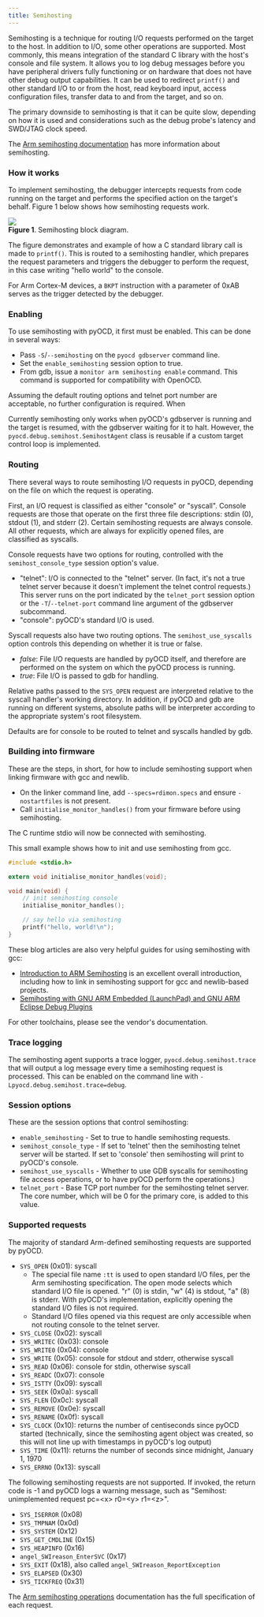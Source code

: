 ```yaml
---
title: Semihosting
---
```


Semihosting is a technique for routing I/O requests performed on the target to the host. In addition to I/O, some other
operations are supported. Most commonly, this means integration of the standard C library with the host's console and
file system. It allows you to log debug messages before you have peripheral drivers fully functioning or on hardware
that does not have other debug output capabilities. It can be used to redirect `printf()` and other standard I/O to or
from the host, read keyboard input, access configuration files, transfer data to and from the target, and so on.

The primary downside to semihosting is that it can be quite slow, depending on how it is used and considerations such
as the debug probe's latency and SWD/JTAG clock speed.

The [Arm semihosting documentation](https://developer.arm.com/documentation/dui0471/i/semihosting/what-is-semihosting-?lang=en)
has more information about semihosting.


### How it works

To implement semihosting, the debugger intercepts requests from code running on the target and performs
the specified action on the target's behalf. Figure 1 below shows how semihosting requests work.

![](resources/semihosting.svg)\
**Figure 1**. Semihosting block diagram.

The figure demonstrates and example of how a C standard library call is made to `printf()`. This is routed to a
semihosting handler, which prepares the request parameters and triggers the debugger to perform the request, in this
case writing "hello world" to the console.

For Arm Cortex-M devices, a `BKPT` instruction with a parameter of 0xAB serves as the trigger detected by the debugger.


### Enabling

To use semihosting with pyOCD, it first must be enabled. This can be done in several ways:

- Pass `-S`/`--semihosting` on the `pyocd gdbserver` command line.
- Set the `enable_semihosting` session option to true.
- From gdb, issue a `monitor arm semihosting enable` command. This command is supported for compatibility with OpenOCD.

Assuming the default routing options and telnet port number are acceptable, no further configuration is required. When

<div class="alert alert-info">
Currently semihosting only works when pyOCD's gdbserver is running and the target is resumed, with the gdbserver
waiting for it to halt. However, the <code>pyocd.debug.semihost.SemihostAgent</code> class is reusable if a custom
target control loop is implemented.
</div>


### Routing

There several ways to route semihosting I/O requests in pyOCD, depending on the file on which the request is operating.

First, an I/O request is classified as either "console" or "syscall". Console requests are those that operate on the
first three file descriptions: stdin (0), stdout (1), and stderr (2). Certain semihosting requests are always console.
All other requests, which are always for explicitly opened files, are classified as syscalls.

Console requests have two options for routing, controlled with the `semihost_console_type` session option's value.

- "telnet": I/O is connected to the "telnet" server. (In fact, it's not a true telnet server because it doesn't implement
    the telnet control requests.) This server runs on the port indicated by the `telnet_port` session option or the
    `-T`/`--telnet-port` command line argument of the gdbserver subcommand.
- "console": pyOCD's standard I/O is used.

Syscall requests also have two routing options. The `semihost_use_syscalls` option controls this depending on whether it
is true or false.

- _false_: File I/O requests are handled by pyOCD itself, and therefore are performed on the system on which the pyOCD
    process is running.
- _true_: File I/O is passed to gdb for handling.

Relative paths passed to the `SYS_OPEN` request are interpreted relative to the syscall handler's working directory.
In addition, if pyOCD and gdb are running on different systems, absolute paths will be interpreter according to the
appropriate system's root filesystem.

Defaults are for console to be routed to telnet and syscalls handled by gdb.


### Building into firmware

These are the steps, in short, for how to include semihosting support when linking firmware with gcc
and newlib.

- On the linker command line, add `--specs=rdimon.specs` and ensure `-nostartfiles` is not present.
- Call `initialise_monitor_handles()` from your firmware before using semihosting.

The C runtime stdio will now be connected with semihosting.

This small example shows how to init and use semihosting from gcc.

```c
#include <stdio.h>

extern void initialise_monitor_handles(void);

void main(void) {
    // init semihosting console
    initialise_monitor_handles();

    // say hello via semihosting
    printf("hello, world!\n");
}
```

These blog articles are also very helpful guides for using semihosting with gcc:

- [Introduction to ARM Semihosting](https://interrupt.memfault.com/blog/arm-semihosting) is an excellent
    overall introduction, including how to link in semihosting support for gcc and newlib-based projects.
- [Semihosting with GNU ARM Embedded (LaunchPad) and GNU ARM Eclipse Debug Plugins](https://mcuoneclipse.com/2014/09/11/semihosting-with-gnu-arm-embedded-launchpad-and-gnu-arm-eclipse-debug-plugins/)

For other toolchains, please see the vendor's documentation.


### Trace logging

The semihosting agent supports a trace logger, `pyocd.debug.semihost.trace` that will output a log message every time a
semihosting request is processed. This can be enabled on the command line with `-Lpyocd.debug.semihost.trace=debug`.


### Session options

These are the session options that control semihosting:

- `enable_semihosting` - Set to true to handle semihosting requests.
- `semihost_console_type` - If set to 'telnet' then the semihosting telnet server will be started. If set to 'console' then semihosting will print to pyOCD's console.
- `semihost_use_syscalls` - Whether to use GDB syscalls for semihosting file access operations, or to have pyOCD perform the operations.)
- `telnet_port` - Base TCP port number for the semihosting telnet server. The core number, which will be 0 for the primary core, is added to this value.


### Supported requests

The majority of standard Arm-defined semihosting requests are supported by pyOCD.

- `SYS_OPEN` (0x01): syscall
    - The special file name `:tt` is used to open standard I/O files, per the Arm semihosting specification. The open
    mode selects which standard I/O file is opened. "r" (0) is stdin, "w" (4) is stdout, "a" (8) is stderr. With pyOCD's
    implementation, explicitly opening the standard I/O files is not required.
    - Standard I/O files opened via this request are only accessible when not routing console to the telnet server.
- `SYS_CLOSE` (0x02): syscall
- `SYS_WRITEC` (0x03): console
- `SYS_WRITE0` (0x04): console
- `SYS_WRITE` (0x05): console for stdout and stderr, otherwise syscall
- `SYS_READ` (0x06): console for stdin, otherwise syscall
- `SYS_READC` (0x07): console
- `SYS_ISTTY` (0x09): syscall
- `SYS_SEEK` (0x0a): syscall
- `SYS_FLEN` (0x0c): syscall
- `SYS_REMOVE` (0x0e): syscall
- `SYS_RENAME` (0x0f): syscall
- `SYS_CLOCK` (0x10): returns the number of centiseconds since pyOCD started (technically, since the semihosting agent
    object was created, so this will not line up with timestamps in pyOCD's log output)
- `SYS_TIME` (0x11): returns the number of seconds since midnight, January 1, 1970
- `SYS_ERRNO` (0x13): syscall


The following semihosting requests are not supported. If invoked, the return code is -1 and pyOCD logs a
warning message, such as "Semihost: unimplemented request pc=\<x> r0=\<y> r1=\<z>".

- `SYS_ISERROR` (0x08)
- `SYS_TMPNAM` (0x0d)
- `SYS_SYSTEM` (0x12)
- `SYS_GET_CMDLINE` (0x15)
- `SYS_HEAPINFO` (0x16)
- `angel_SWIreason_EnterSVC` (0x17)
- `SYS_EXIT` (0x18), also called `angel_SWIreason_ReportException`
- `SYS_ELAPSED` (0x30)
- `SYS_TICKFREQ` (0x31)

The [Arm semihosting operations](https://developer.arm.com/documentation/dui0471/i/semihosting/semihosting-operations?lang=en)
documentation has the full specification of each request.


